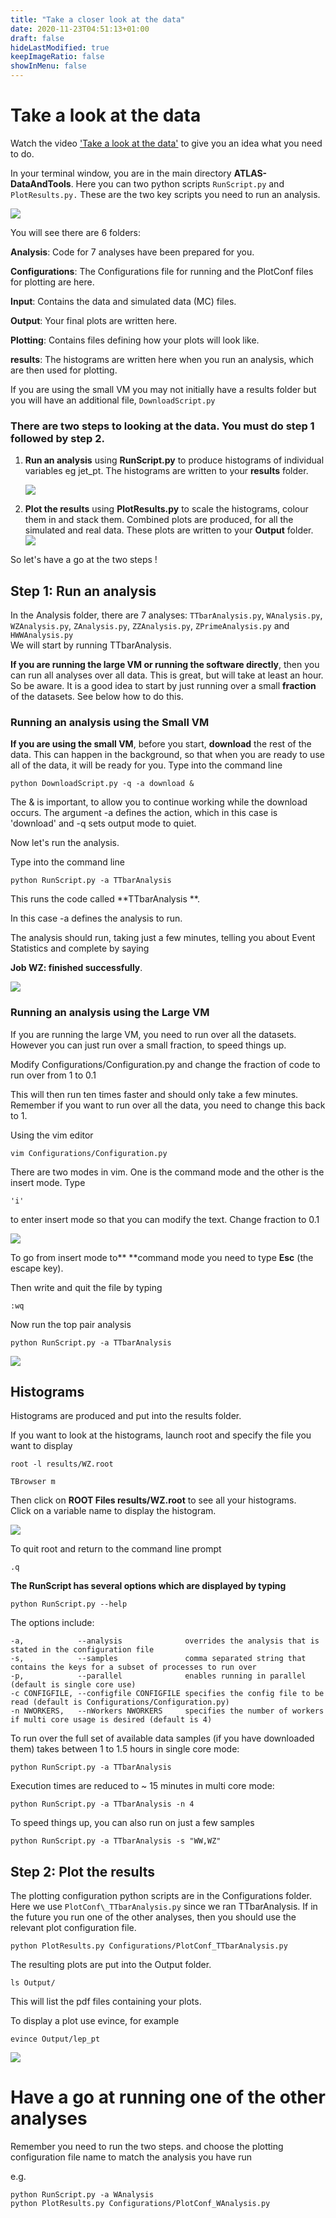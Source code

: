 ```yaml
---
title: "Take a closer look at the data"
date: 2020-11-23T04:51:13+01:00
draft: false
hideLastModified: true
keepImageRatio: false
showInMenu: false
---
```


# Take a look at the data

Watch the video ['Take a look at the data'](https://www.youtube.com/watch?v=t7xJ5DWzDyw) to give you an idea what you need to do.

In your terminal window, you are in the main directory **ATLAS-DataAndTools**.  Here you can two python scripts `RunScript.py` and `PlotResults.py.` These are the two key scripts you need to run an analysis.

![](images/Output/ls.png)

You will see there are 6 folders:

**Analysis**:  Code for 7 analyses have been prepared for you.

**Configurations**:  The Configurations file for running and the PlotConf files for plotting are here.

**Input**: Contains the data and simulated data \(MC\) files.

**Output**: Your final plots are written here.

**Plotting**: Contains files defining how your plots will look like.

**results**: The histograms are written here when you run an analysis, which are then used for plotting.

If you are using the small VM you may not initially have a results folder but you will have an additional file, `DownloadScript.py` 

### There are two steps to looking at the data.  You must do step 1 followed by step 2.

1. **Run an analysis** using **RunScript.py** to produce histograms of individual variables eg jet\_pt.  The histograms are written to your **results** folder.

   ![](images/Output/jetPT.png)

2. **Plot the results** using **PlotResults.py** to scale the histograms, colour them in and stack them.  Combined plots are produced, for all the simulated and real data.  These plots are written to your **Output** folder.  
   ![](images/Output/jet_pt.jpg)

So let's have a go at the two steps !

## Step 1: Run an analysis

In the Analysis folder, there are 7 analyses:  `TTbarAnalysis.py`, `WAnalysis.py`, `WZAnalysis.py`, `ZAnalysis.py`, `ZZAnalysis.py`, `ZPrimeAnalysis.py` and `HWWAnalysis.py`  
We will start by running TTbarAnalysis.

**If you are running the large VM or running the software directly**, then you can run all analyses over all data.  This is great, but will take at least an hour.  So be aware.  It is a good idea to start by just running over a small **fraction** of the datasets.  See below how to do this.

### Running an analysis using the Small VM

**If you are using the small VM**, before you start, **download** the rest of the data.  This can happen in the background, so that when you are ready to use all of the data, it will be ready for you.  Type into the command line

`python DownloadScript.py -q -a download &`

The & is important, to allow you to continue working while the download occurs. The argument -a defines the action, which in this case is 'download' and -q sets output mode to quiet.

Now let's run the analysis.

Type into the command line

```
python RunScript.py -a TTbarAnalysis
```

This runs the code called **TTbarAnalysis **.

In this case -a defines the analysis to run.

The analysis should run, taking just a few minutes, telling you about Event Statistics and complete by saying

**Job WZ: finished successfully**.

![](images/Output/RunScriptWWWZ.png)

### Running an analysis using the Large VM

If you are running the large VM, you need to run over all the datasets.  However you can just run over a small fraction, to speed things up.

Modify Configurations/Configuration.py and change the fraction of code to run over from 1 to 0.1

This will then run ten times faster and should only take a few minutes.  Remember if you want to run over all the data, you need to change this back to 1.

Using the vim editor

`vim Configurations/Configuration.py`

There are two modes in vim. One is the command mode and the other is the insert mode.  Type

`'i'`

to enter insert mode so that you can modify the text.  Change fraction to 0.1

![](images/Pictures/Configurationspy.png)

To go from insert mode to** **command mode you need to type **Esc** \(the escape key\).

Then write and quit the file by typing

`:wq`

Now run the top pair analysis

`python RunScript.py -a TTbarAnalysis`

![](images/Pictures/RunScriptOutput.png)

## Histograms

Histograms are produced and put into the results folder.

If you want to look at the histograms, launch root and specify the file you want to display

```
root -l results/WZ.root

TBrowser m
```

Then click on **ROOT Files results/WZ.root** to see all your histograms.  
Click on a variable name to display the histogram.

![](images/Output/TBrowserResults.png)

To quit root and return to the command line prompt

```
.q
```

**The RunScript has several options which are displayed by typing**

```
python RunScript.py --help
```

The options include:

```
-a,            --analysis              overrides the analysis that is stated in the configuration file
-s,            --samples               comma separated string that contains the keys for a subset of processes to run over
-p,            --parallel              enables running in parallel (default is single core use)
-c CONFIGFILE, --configfile CONFIGFILE specifies the config file to be read (default is Configurations/Configuration.py)
-n NWORKERS,   --nWorkers NWORKERS     specifies the number of workers if multi core usage is desired (default is 4)
```

To run over the full set of available data samples (if you have downloaded them) takes between 1 to 1.5 hours in single core mode:

```
python RunScript.py -a TTbarAnalysis
```

Execution times are reduced to ~ 15 minutes in multi core mode:

```
python RunScript.py -a TTbarAnalysis -n 4
```

To speed things up, you can also run on just a few samples

```
python RunScript.py -a TTbarAnalysis -s "WW,WZ"

```


## Step 2: Plot the results

The plotting configuration python scripts are in the Configurations folder.  Here we use `PlotConf\_TTbarAnalysis.py`  since we ran TTbarAnalysis.  If in the future you run one of the other analyses, then you should use the relevant plot configuration file.

```
python PlotResults.py Configurations/PlotConf_TTbarAnalysis.py
```

The resulting plots are put into the Output folder.

```
ls Output/
```

This will list the pdf files containing your plots.

To display a plot use evince, for example

```
evince Output/lep_pt
```

![](images/Output/lepPT.png)


# Have a go at running one of the other analyses

Remember you need to run the two steps. and choose the plotting configuration file name to match the analysis you have run

e.g.

```
python RunScript.py -a WAnalysis
python PlotResults.py Configurations/PlotConf_WAnalysis.py
```











